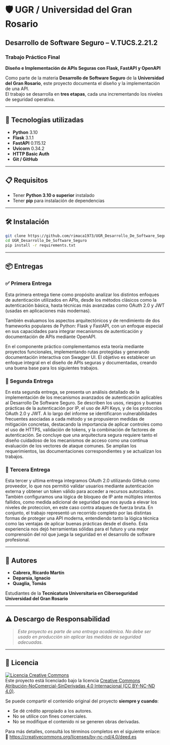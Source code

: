 # 🛡️ UGR / Universidad del Gran Rosario  
## Desarrollo de Software Seguro – V.TUCS.2.21.2  
### Trabajo Práctico Final  
**Diseño e Implementación de APIs Seguras con Flask, FastAPI y OpenAPI**

Como parte de la materia **Desarrollo de Software Seguro** de la **Universidad del Gran Rosario**, este proyecto documenta el diseño y la implementación de una API.  
El trabajo se desarrolla en **tres etapas**, cada una incrementando los niveles de seguridad operativa.

---

## 🚀 Tecnologías utilizadas

- **Python** 3.10  
- **Flask** 3.1.1  
- **FastAPI** 0.115.12  
- **Uvicorn** 0.34.2  
- **HTTP Basic Auth**  
- **Git / GitHub**

---

## 📋 Requisitos

- Tener **Python 3.10 o superior** instalado  
- Tener **pip** para instalación de dependencias  

---

## 🛠️ Instalación

```bash
git clone https://github.com/rimaca1973/UGR_Desarrollo_De_Software_Seguro.git
cd UGR_Desarrollo_De_Software_Seguro
pip install -r requirements.txt
```

---

## 📦 Entregas

### ✅ Primera Entrega  

Esta primera entrega tiene como propósito analizar los distintos enfoques de autenticación utilizados en APIs, desde los métodos clásicos como la autenticación básica, hasta técnicas más avanzadas como OAuth 2.0 y JWT (usadas en aplicaciones más modernas).  

También evaluamos los aspectos arquitectónicos y de rendimiento de dos frameworks populares de Python: Flask y FastAPI, con un enfoque especial en sus capacidades para integrar mecanismos de autenticación y documentación de APIs mediante OpenAPI.  

En el componente práctico complementamos esta teoría mediante proyectos funcionales, implementando rutas protegidas y generando documentación interactiva con Swagger UI. El objetivo es establecer un enfoque integral en el diseño de APIs seguras y documentadas, creando una buena base para los siguientes trabajos.

### 🔐 Segunda Entrega  

En esta segunda entrega, se presenta un análisis detallado de la implementación de los mecanismos avanzados de autenticación aplicables al Desarrollo De Software Seguro. Se describen los usos, riesgos y buenas prácticas de la autenticación por IP, el uso de API Keys, y de los protocolos OAuth 2.0 y JWT. A lo largo del informe se identificaron vulnerabilidades frecuentes asociadas a cada método y se propusieron medidas de mitigación concretas, destacando la importancia de aplicar controles como el uso de HTTPS, validación de tokens, y la combinación de factores de autenticación. Se concluye que una arquitectura segura
requiere tanto el diseño cuidadoso de los mecanismos de acceso como una continua evaluación de los vectores de ataque comunes.
Se amplian los requerimientos, las documentaciones correspondientes y se actualizan los trabajos.

### 🧱 Tercera Entrega  

Esta tercer y ultima entrega integramos OAuth 2.0 utilizando GitHub como proveedor, lo que nos permitió validar usuarios mediante autenticación externa y obtener un token válido para acceder a recursos autorizados. También configuramos una lógica de bloqueo de IP ante múltiples intentos fallidos, como medida adicional de seguridad que nos ayuda a elevar los niveles de proteccion, en este caso contra ataques de fuerza bruta.
En conjunto, el trabajo representó un recorrido completo por las distintas formas de proteger una API moderna, entendiendo tanto la lógica técnica como las ventajas de aplicar buenas prácticas desde el diseño. Esta experiencia nos dejó herramientas sólidas para el futuro y una mejor comprensión del rol que juega la seguridad en el desarrollo de software profesional.

---

## 👤 Autores

- **Cabrera, Ricardo Martín**  
- **Deparsia, Ignacio**  
- **Quaglia, Tomás**  

Estudiantes de la **Tecnicatura Universitaria en Ciberseguridad**  
**Universidad del Gran Rosario**

---

## ⚠️ Descargo de Responsabilidad

> *Este proyecto es parte de una entrega académica. No debe ser usado en producción sin aplicar las medidas de seguridad adecuadas.*

---

## 📝 Licencia

[![Licencia Creative Commons](https://licensebuttons.net/l/by-nc-nd/4.0/88x31.png)](https://creativecommons.org/licenses/by-nc-nd/4.0/deed.es)  
Este proyecto está licenciado bajo la licencia [Creative Commons Atribución-NoComercial-SinDerivadas 4.0 Internacional (CC BY-NC-ND 4.0)](https://creativecommons.org/licenses/by-nc-nd/4.0/deed.es).

Se puede compartir el contenido original del proyecto **siempre y cuando**:

- Se dé crédito apropiado a los autores.  
- No se utilice con fines comerciales.  
- No se modifique el contenido ni se generen obras derivadas.

Para más detalles, consultá los términos completos en el siguiente enlace:  
🔗 https://creativecommons.org/licenses/by-nc-nd/4.0/deed.es
